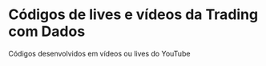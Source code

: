 # Códigos de lives e vídeos da Trading com Dados

Códigos desenvolvidos em vídeos ou lives do YouTube
